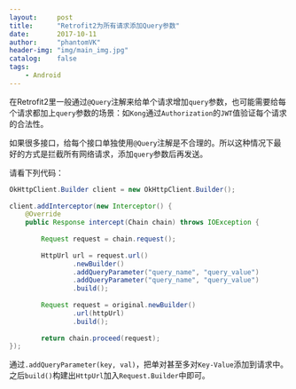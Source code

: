 ```yaml
---
layout:     post
title:      "Retrofit2为所有请求添加Query参数"
date:       2017-10-11
author:     "phantomVK"
header-img: "img/main_img.jpg"
catalog:    false
tags:
    - Android
---
```


在Retrofit2里一般通过`@Query`注解来给单个请求增加`query`参数，也可能需要给每个请求都加上`query`参数的场景：如`Kong`通过`Authorization`的`JWT`值验证每个请求的合法性。

如果很多接口，给每个接口单独使用`@Query`注解是不合理的。所以这种情况下最好的方式是拦截所有网络请求，添加`query`参数后再发送。

请看下列代码：

```java
OkHttpClient.Builder client = new OkHttpClient.Builder();
        
client.addInterceptor(new Interceptor() {
    @Override
    public Response intercept(Chain chain) throws IOException {
    
        Request request = chain.request();
        
        HttpUrl url = request.url()
                .newBuilder()
                .addQueryParameter("query_name", "query_value")
                .addQueryParameter("query_name", "query_value")
                .build();
        
        Request request = original.newBuilder()
                .url(httpUrl)
                .build();
        
        return chain.proceed(request);
});
```

通过`.addQueryParameter(key, val)`，把单对甚至多对`Key-Value`添加到请求中。之后`build()`构建出`HttpUrl`加入`Request.Builder`中即可。


